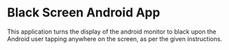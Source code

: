 # Black Screen Android App
This application turns the display of the android monitor to black upon the Android user tapping anywhere on the screen, as per the given instructions.
